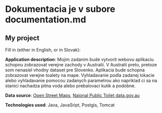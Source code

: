 # Dokumentacia je v subore documentation.md



## My project

Fill in (either in English, or in Slovak):

**Application description**: Mojim zadanim bude vytvorit webovu aplikaciu schopnu zobrazovat verejne zachody v Australii. V Australii preto, pretoze som nenasiel vhodny dataset pre Slovenko. Aplikacia bude schopna zobrazovat verejne toalety na mape. Vyhladavanie podla zadanej lokacie alebo vyhladavanie pomocou zadanych parametrou ako napriklad ci sa na stanici nachadza pitna voda alebo prebalovaci kutik a podobne. 

**Data source**: [Open Street Maps](https://www.openstreetmap.org/), [Naional Public Toilet data.gov.au](https://data.gov.au/dataset/national-public-toilet-map)

**Technologies used**: Java, JavaSript, Postgis, Tomcat
